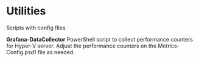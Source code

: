 # Utilities
Scripts with config files

**Grafana-DataCollector** PowerShell script to collect performance counters for Hyper-V server. Adjust the performance counters on the Metrics-Config.psd1 file as needed.  

